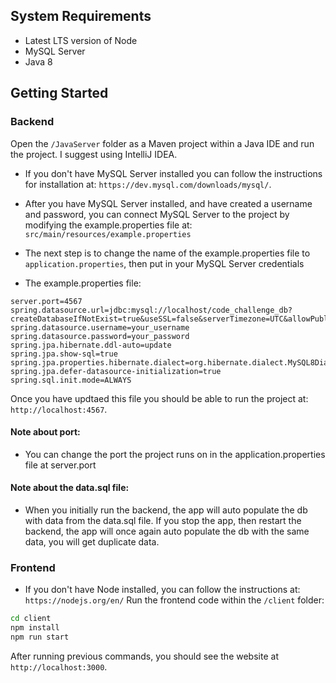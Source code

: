 
## System Requirements
- Latest LTS version of Node
- MySQL Server
- Java 8

## Getting Started


### Backend

Open the `/JavaServer` folder as a Maven project within a Java IDE and run the project. I suggest using IntelliJ IDEA.
* If you don't have MySQL Server installed you can follow the instructions for installation at: `https://dev.mysql.com/downloads/mysql/`.

* After you have MySQL Server installed, and have created a username and password, you can connect MySQL Server to the project by modifying the example.properties file at: `src/main/resources/example.properties`
* The next step is to change the name of the example.properties file to `application.properties`, then put in your MySQL Server credentials
* The example.properties file: 
```
server.port=4567
spring.datasource.url=jdbc:mysql://localhost/code_challenge_db?createDatabaseIfNotExist=true&useSSL=false&serverTimezone=UTC&allowPublicKeyRetrieval=true
spring.datasource.username=your_username
spring.datasource.password=your_password
spring.jpa.hibernate.ddl-auto=update
spring.jpa.show-sql=true
spring.jpa.properties.hibernate.dialect=org.hibernate.dialect.MySQL8Dialect
spring.jpa.defer-datasource-initialization=true
spring.sql.init.mode=ALWAYS
```
Once you have updtaed this file you should be able to run the project at: `http://localhost:4567`.
#### Note about port: 
* You can change the port the project runs on in the application.properties file at server.port
#### Note about the data.sql file:
* When you initially run the backend, the app will auto populate the db with data from the data.sql file. If you stop the app, then restart the backend, the app will once again auto populate the db with the same data, you will get duplicate data.



### Frontend
* If you don't have Node installed, you can follow the instructions at: `https://nodejs.org/en/`
Run the frontend code within the `/client` folder:

```bash
cd client
npm install
npm run start
```

After running previous commands, you should see the website at `http://localhost:3000`.





